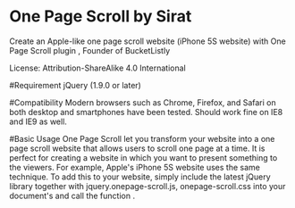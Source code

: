 # One Page Scroll by Sirat

Create an Apple-like one page scroll website (iPhone 5S website) with One Page Scroll plugin , Founder of BucketListly

License: Attribution-ShareAlike 4.0 International

#Requirement
jQuery (1.9.0 or later)

#Compatibility
Modern browsers such as Chrome, Firefox, and Safari on both desktop and smartphones have been tested. Should work fine on IE8 and IE9 as well.

#Basic Usage
One Page Scroll let you transform your website into a one page scroll website that allows users to scroll one page at a time. It is perfect for creating a website in which you want to present something to the viewers. For example, Apple's iPhone 5S website uses the same technique.
To add this to your website, simply include the latest jQuery library together with jquery.onepage-scroll.js, onepage-scroll.css into your document's <head> and call the function .
